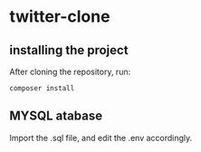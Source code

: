 # twitter-clone

## installing the project

After cloning the repository, run:
```
composer install
```

## MYSQL atabase
Import the .sql file, and edit the .env accordingly.
